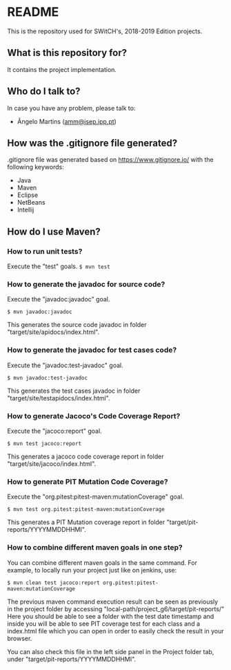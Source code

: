 # README #

This is the repository used for SWitCH's, 2018-2019 Edition projects.

## What is this repository for? ##

It contains the project implementation.

## Who do I talk to? ##
In case you have any problem, please talk to:

* Ângelo Martins (amm@isep.ipp.pt)

## How was the .gitignore file generated? ##
.gitignore file was generated based on https://www.gitignore.io/ with the following keywords:
  - Java
  - Maven
  - Eclipse
  - NetBeans
  - Intellij

## How do I use Maven? ##

### How to run unit tests? ###
Execute the "test" goals.
`$ mvn test`

### How to generate the javadoc for source code? ###
Execute the "javadoc:javadoc" goal.

`$ mvn javadoc:javadoc`

This generates the source code javadoc in folder "target/site/apidocs/index.html".

### How to generate the javadoc for test cases code? ###
Execute the "javadoc:test-javadoc" goal.

`$ mvn javadoc:test-javadoc`

This generates the test cases javadoc in folder "target/site/testapidocs/index.html".

### How to generate Jacoco's Code Coverage Report? ###
Execute the "jacoco:report" goal.

`$ mvn test jacoco:report`

This generates a jacoco code coverage report in folder "target/site/jacoco/index.html".

### How to generate PIT Mutation Code Coverage? ###
Execute the "org.pitest:pitest-maven:mutationCoverage" goal.

`$ mvn test org.pitest:pitest-maven:mutationCoverage`

This generates a PIT Mutation coverage report in folder "target/pit-reports/YYYYMMDDHHMI".

### How to combine different maven goals in one step? ###
You can combine different maven goals in the same command. For example,
to locally run your project just like on jenkins, use:

`$ mvn clean test jacoco:report org.pitest:pitest-maven:mutationCoverage`

The previous maven command execution result can be seen as previously in the project folder
by accessing "local-path/project_g6/target/pit-reports/"
Here you should be able to see a folder with the test date timestamp and inside you will be
able to see PIT coverage test for each class and a index.html file which you can open in
order to easily check the result in your browser.

You can also check this file in the left side panel in the Project folder tab, under
"target/pit-reports/YYYYMMDDHHMI".